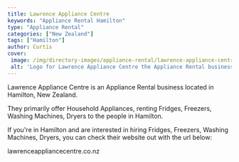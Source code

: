 ```yaml
---
title: Lawrence Appliance Centre
keywords: "Appliance Rental Hamilton"
type: "Appliance Rental"
categories: ["New Zealand"]
tags: ["Hamilton"]
author: Curtis
cover: 
 image: /img/directory-images/appliance-rental/lawrence-appliance-centre.webp
 alt: 'Logo for Lawrence Appliance Centre the Appliance Rental business from Hamilton, New Zealand'
---
```


Lawrence Appliance Centre is an Appliance Rental business located in Hamilton, New Zealand. 

They primarily offer Household Appliances, renting Fridges, Freezers, Washing Machines, Dryers to the people in Hamilton.

If you're in Hamilton and are interested in hiring Fridges, Freezers, Washing Machines, Dryers, you can check their website out with the url below: 

lawrenceappliancecentre.co.nz
